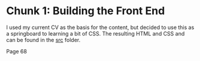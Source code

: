 # Chunk 1: Building the Front End
I used my current CV as the basis for the content, but decided to use this as a springboard to learning a bit of CSS.  The resulting HTML and CSS and can be found in the [src](src) folder.

Page 68